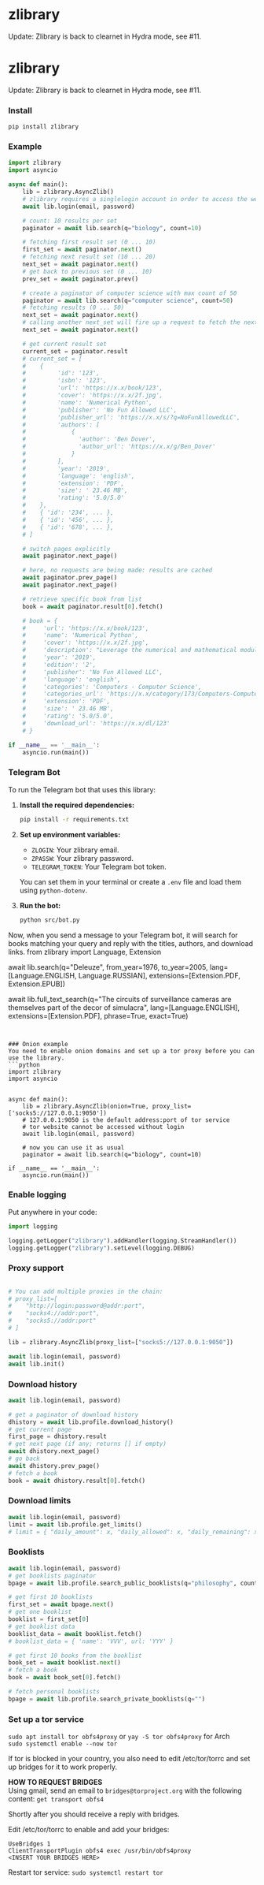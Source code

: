 # zlibrary
Update: Zlibrary is back to clearnet in Hydra mode, see #11.

# zlibrary
Update: Zlibrary is back to clearnet in Hydra mode, see #11.

### Install  
`pip install zlibrary`  

### Example
```python
import zlibrary
import asyncio

async def main():
    lib = zlibrary.AsyncZlib()
    # zlibrary requires a singlelogin account in order to access the website
    await lib.login(email, password)

    # count: 10 results per set
    paginator = await lib.search(q="biology", count=10)

    # fetching first result set (0 ... 10)
    first_set = await paginator.next()
    # fetching next result set (10 ... 20)
    next_set = await paginator.next()
    # get back to previous set (0 ... 10)
    prev_set = await paginator.prev()

    # create a paginator of computer science with max count of 50
    paginator = await lib.search(q="computer science", count=50)
    # fetching results (0 ... 50)
    next_set = await paginator.next()
    # calling another next_set will fire up a request to fetch the next page
    next_set = await paginator.next()

    # get current result set
    current_set = paginator.result
    # current_set = [
    #    {
    #         'id': '123',
    #         'isbn': '123',
    #         'url': 'https://x.x/book/123',
    #         'cover': 'https://x.x/2f.jpg',
    #         'name': 'Numerical Python',
    #         'publisher': 'No Fun Allowed LLC',
    #         'publisher_url': 'https://x.x/s/?q=NoFunAllowedLLC',
    #         'authors': [
    #             {
    #               'author': 'Ben Dover',
    #               'author_url': 'https://x.x/g/Ben_Dover'
    #             }
    #         ],
    #         'year': '2019',
    #         'language': 'english',
    #         'extension': 'PDF',
    #         'size': ' 23.46 MB',
    #         'rating': '5.0/5.0'
    #    },
    #    { 'id': '234', ... },
    #    { 'id': '456', ... },
    #    { 'id': '678', ... },
    # ]

    # switch pages explicitly
    await paginator.next_page()

    # here, no requests are being made: results are cached
    await paginator.prev_page()
    await paginator.next_page()

    # retrieve specific book from list
    book = await paginator.result[0].fetch()

    # book = {
    #     'url': 'https://x.x/book/123',
    #     'name': 'Numerical Python',
    #     'cover': 'https://x.x/2f.jpg',
    #     'description': "Leverage the numerical and mathematical modules...",
    #     'year': '2019',
    #     'edition': '2',
    #     'publisher': 'No Fun Allowed LLC',
    #     'language': 'english',
    #     'categories': 'Computers - Computer Science',
    #     'categories_url': 'https://x.x/category/173/Computers-Computer-Science',
    #     'extension': 'PDF',
    #     'size': ' 23.46 MB',
    #     'rating': '5.0/5.0',
    #     'download_url': 'https://x.x/dl/123'
    # }

if __name__ == '__main__':
    asyncio.run(main())
```  

### Telegram Bot

To run the Telegram bot that uses this library:

1. **Install the required dependencies:**
   ```bash
   pip install -r requirements.txt
   ```

2. **Set up environment variables:**

   - `ZLOGIN`: Your zlibrary email.
   - `ZPASSW`: Your zlibrary password.
   - `TELEGRAM_TOKEN`: Your Telegram bot token.

   You can set them in your terminal or create a `.env` file and load them using `python-dotenv`.

3. **Run the bot:**
   ```bash
   python src/bot.py
   ```

Now, when you send a message to your Telegram bot, it will search for books matching your query and reply with the titles, authors, and download links.
from zlibrary import Language, Extension

await lib.search(q="Deleuze", from_year=1976, to_year=2005,
                 lang=[Language.ENGLISH, Language.RUSSIAN], extensions=[Extension.PDF, Extension.EPUB])

await lib.full_text_search(q="The circuits of surveillance cameras are themselves part of the decor of simulacra",
                           lang=[Language.ENGLISH], extensions=[Extension.PDF], phrase=True, exact=True)
```  


### Onion example
You need to enable onion domains and set up a tor proxy before you can use the library.
```python
import zlibrary
import asyncio


async def main():
    lib = zlibrary.AsyncZlib(onion=True, proxy_list=['socks5://127.0.0.1:9050'])
    # 127.0.0.1:9050 is the default address:port of tor service
    # tor website cannot be accessed without login
    await lib.login(email, password)

    # now you can use it as usual
    paginator = await lib.search(q="biology", count=10)

if __name__ == '__main__':
    asyncio.run(main())
```

### Enable logging  
Put anywhere in your code:  

```python
import logging

logging.getLogger("zlibrary").addHandler(logging.StreamHandler())
logging.getLogger("zlibrary").setLevel(logging.DEBUG)
```  

### Proxy support 
```python

# You can add multiple proxies in the chain:
# proxy_list=[
#    "http://login:password@addr:port",
#    "socks4://addr:port",
#    "socks5://addr:port"
# ]

lib = zlibrary.AsyncZlib(proxy_list=["socks5://127.0.0.1:9050"])

await lib.login(email, password)
await lib.init()

```

### Download history
```python
await lib.login(email, password)

# get a paginator of download history
dhistory = await lib.profile.download_history()
# get current page
first_page = dhistory.result
# get next page (if any; returns [] if empty)
await dhistory.next_page()
# go back
await dhistory.prev_page()
# fetch a book
book = await dhistory.result[0].fetch()
```  

### Download limits
```python
await lib.login(email, password)
limit = await lib.profile.get_limits()
# limit = { "daily_amount": x, "daily_allowed": x, "daily_remaining": x, "daily_reset": x }
```  

### Booklists
```python
await lib.login(email, password)
# get booklists paginator
bpage = await lib.profile.search_public_booklists(q="philosophy", count=10, order=zlibrary.OrderOptions.POPULAR)

# get first 10 booklists
first_set = await bpage.next()
# get one booklist
booklist = first_set[0]
# get booklist data
booklist_data = await booklist.fetch()
# booklist_data = { 'name': 'VVV', url: 'YYY' }

# get first 10 books from the booklist
book_set = await booklist.next()
# fetch a book
book = await book_set[0].fetch()

# fetch personal booklists
bpage = await lib.profile.search_private_booklists(q="")
```  

### Set up a tor service
`sudo apt install tor obfs4proxy` or `yay -S tor obfs4proxy` for Arch  
`sudo systemctl enable --now tor`

If tor is blocked in your country, you also need to edit /etc/tor/torrc and set up bridges for it to work properly.

**HOW TO REQUEST BRIDGES**  
Using gmail, send an email to `bridges@torproject.org` with the following content: `get transport obfs4`  

Shortly after you should receive a reply with bridges.

Edit /etc/tor/torrc to enable and add your bridges:
```
UseBridges 1
ClientTransportPlugin obfs4 exec /usr/bin/obfs4proxy
<INSERT YOUR BRIDGES HERE>
```

Restart tor service:
`sudo systemctl restart tor`